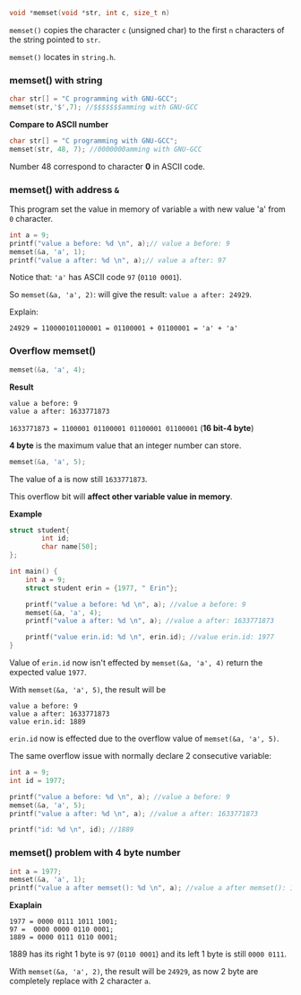 ```c
void *memset(void *str, int c, size_t n)
```

``memset()`` copies the character ``c`` (unsigned char) to the first ``n`` characters of the string pointed to ``str``.

``memset()`` locates in ``string.h``.

### memset() with string

```c
char str[] = "C programming with GNU-GCC";
memset(str,'$',7); //$$$$$$$amming with GNU-GCC
```

**Compare to ASCII number**

```c
char str[] = "C programming with GNU-GCC";
memset(str, 48, 7); //0000000amming with GNU-GCC
```

Number 48 correspond to character **0** in ASCII code.

### memset() with address ``&``

This program set the value in memory of variable ``a`` with new value 'a' from ``0`` character.

```c
int a = 9;
printf("value a before: %d \n", a);// value a before: 9 
memset(&a, 'a', 1);
printf("value a after: %d \n", a);// value a after: 97 
```

Notice that: ``'a'`` has ASCII code ``97`` (``0110 0001``).

So ``memset(&a, 'a', 2)``: will give the result: ``value a after: 24929``.

Explain:

``24929 = 110000101100001 = 01100001 + 01100001 = 'a' + 'a'``

### Overflow memset()

```c
memset(&a, 'a', 4);
```

**Result**

```
value a before: 9 
value a after: 1633771873 
```

``1633771873 = 1100001 01100001 01100001 01100001`` (**16 bit-4 byte**)

**4 byte** is the maximum value that an integer number can store.

```c
memset(&a, 'a', 5);
```

The value of a is now still ``1633771873``.

This overflow bit will **affect other variable value in memory**.

**Example**

```c
struct student{
		int id;
		char name[50];
};

int main() {
	int a = 9;
	struct student erin = {1977, " Erin"};

	printf("value a before: %d \n", a); //value a before: 9 
    memset(&a, 'a', 4);
    printf("value a after: %d \n", a); //value a after: 1633771873 

    printf("value erin.id: %d \n", erin.id); //value erin.id: 1977 
}
```

Value of ``erin.id`` now isn't effected by ``memset(&a, 'a', 4)`` return the expected value ``1977``.

With ``memset(&a, 'a', 5)``, the result will be

```
value a before: 9 
value a after: 1633771873 
value erin.id: 1889
```

``erin.id`` now is effected due to the overflow value of ``memset(&a, 'a', 5)``.

The same overflow issue with normally declare 2 consecutive variable:

```c
int a = 9;
int id = 1977;

printf("value a before: %d \n", a); //value a before: 9 
memset(&a, 'a', 5);
printf("value a after: %d \n", a); //value a after: 1633771873 

printf("id: %d \n", id); //1889 
```

### memset() problem with 4 byte number

```c
int a = 1977;
memset(&a, 'a', 1);
printf("value a after memset(): %d \n", a); //value a after memset(): 1889 (expected 97-ASCII code of 'a')
```

**Exaplain**

```
1977 = 0000 0111 1011 1001;
97 =  0000 0000 0110 0001;
1889 = 0000 0111 0110 0001;
```

1889 has its right 1 byte is ``97`` (``0110 0001``) and its left 1 byte is still ``0000 0111``.

With ``memset(&a, 'a', 2)``, the result will be ``24929``, as now 2 byte are completely replace with 2 character ``a``.